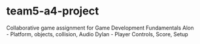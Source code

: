 # team5-a4-project
Collaborative game assignment for Game Development Fundamentals
Alon - Platform, objects, collision, Audio
Dylan - Player Controls, Score, Setup
